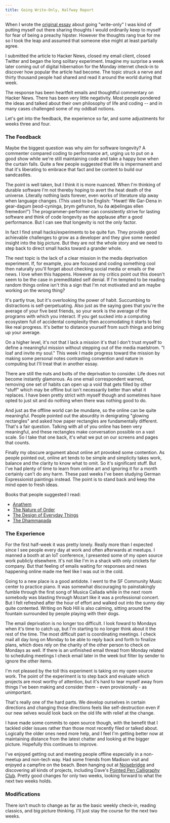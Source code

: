 ```yaml
---
title: Going Write-Only, Halfway Report
---
```


When I wrote the [original
essay](http://begriffs.com/posts/2015-04-20-going-write-only.html) about
going "write-only" I was kind of putting myself out there sharing
thoughts I would ordinarily keep to myself for fear of being a
preachy hipster. However the thoughts rang true for me so I took
the leap and assumed that someone else might at least partially
agree.

I submitted the article to Hacker News, closed my email client,
closed Twitter and began the long solitary experiment. Imagine my
surprise a week later coming out of digital hibernation for the
Monday internet check-in to discover how popular the article had
become. The topic struck a nerve and thirty thousand people had
shared and read it around the world during that week.

The response has been heartfelt emails and thoughtful commentary
on Hacker News. There has been very little negativity. Most people
pondered the ideas and talked about their own philosophy of life
and coding -- and in many cases challenged some of my oddball
notions.

Let's get into the feedback, the experience so far, and some
adjustments for weeks three and four.

### The Feedback

Maybe the biggest question was why aim for software longevity? A
commenter compared coding to performance art, urging us to put on
a good show while we're still maintaining code and take a happy bow
when the curtain falls. Quite a few people suggested that life is
impermanent and that it's liberating to embrace that fact and be
content to build our sandcastles.

The point is well taken, but I think it is more nuanced. When I'm
thinking of durable software I'm not thereby hoping to avert the
heat death of the universe. Literally nothing lasts forever, even
works of literature slip away when language changes. (This used to
be English: "Hwæt! We Gar-Dena in gear-dagum þeod-cyninga, þrym
gefrunon, hu ða æþelingas ellen fremedon!") The programmer-performer
can consistently strive for lasting software and think of code
longevity as the applause after a good performance. But I can see
that longevity is not the only factor.

In fact I find small hacks/experiments to be quite fun. They provide
good achievable challenges to grow as a developer and they give
some needed insight into the big picture. But they are not the whole
story and we need to step back to direct small hacks toward a grander
whole.

The next topic is the lack of a clear mission in the media deprivation
experiment. If, for example, you are focused and coding something
cool then naturally you'll forget about checking social media or
emails or the news. I love when this happens. However as my critics
point out this doesn't seem to be the case in premeditated self
denial. If I'm tempted to be reading random things online isn't
this a sign that I'm not motivated and am maybe working on the wrong
thing?

It's partly true, but it's overlooking the power of habit. Succumbing
to distractions is self-perpetuating. Also just as the saying goes
that you're the average of your five best friends, so your work is
the average of the programs with which you interact. If you get
sucked into a computing ecosystem full of accidental complexity
then accomodating it starts to feel like real progress. It's better
to distance yourself from such things and bring up your average.

On a higher level, it's not that I lack a mission it's that I don't
trust myself to define a meaningful mission without stepping out
of the media maelstrom. "I loaf and invite my soul." This week I
made progress toward the mission by making some personal notes
contrasting convention and nature in computing but I'll treat that
in another essay.

There are still the nuts and bolts of the deprivation to consider.
Life does not become instantly glamorous. As one email correspondent
warned, removing one set of habits can open up a void that gets
filled by other "stuff" which may be offline but isn't necessarily
better than what it replaces. I have been pretty strict with myself
though and sometimes have opted to just sit and do nothing when
there was nothing good to do.

And just as the offline world can be mundane, so the online can be
quite meaningful. People pointed out the absurdity in denigrating
"glowing rectangles" and asked how paper rectangles are fundamentally
different. That's a fair question. Talking with all of you online
has been very meaningful, and these rectangles make conversation
possible on a vast scale. So I take that one back, it's what we put
on our screens and pages that counts.

Finally my obscure argument about online art provoked some contention.
As people pointed out, online art tends to be simple and simplicity
takes work, balance and the clarity to know what to omit. So it's
significant stuff. But I've had plenty of time to learn from online
art and ignoring it for a month certainly can't do any harm. These
past weeks I've been studying German Expressionist paintings instead.
The point is to stand back and keep the mind open to fresh ideas.

Books that people suggested I read:

* [Anathem](http://www.amazon.com/Anathem-Neal-Stephenson/dp/006147410X)
* [The Nature of Order](http://www.amazon.com/The-Nature-Order-Phenomenon-Environmental/dp/0972652914)
* [The Design of Everyday Things](http://www.amazon.com/Design-Everyday-Things-Donald-Norman/dp/1452654123)
* [The Dhammapada](http://www.amazon.com/Dhammapada-Translation-Buddhist-Classic-Annotations/dp/1590303806)

### The Experience

For the first half-week it was pretty lonely. Really more than I
expected since I see people every day at work and often afterwards
at meetups. I manned a booth at an IoT conference, I presented some
of my open source work publicly elsewhere. It's not like I'm in a
shack with only crickets for company. But that feeling of emails
waiting for responses and news happening online made me feel like
I was out in the cold.

Going to a new place is a good antidote. I went to the SF Community
Music center to practice piano. It was somewhat discouraging to
painstakingly fumble through the first song of Musica Callada while
in the next room somebody was blasting through Mozart like it was
a professional concert. But I felt refreshed after the hour of
effort and walked out into the sunny day quite contented. Writing
on Nob Hill is also calming, sitting around the fountain surrounded
by people playing with their dogs.

The email deprivation is no longer too difficult. I look foward to
Mondays when it's time to catch up, but I'm starting to no longer
think about it the rest of the time. The most difficult part is
coordinating meetings. I check mail all day long on Monday to be
able to reply back and forth to finalize plans, which does rely on
the charity of the other person to check on Mondays as well. If
there is an unfinished email thread from Monday related to scheduling
meetings I check email later in the week but filter by sender to
ignore the other items.

I'm not pleased by the toll this experiment is taking on my open
source work. The point of the experiment is to step back and evaluate
which projects are most worthy of attention, but it's hard to tear
myself away from things I've been making and consider them - even
provisionally - as unimportant.

That's really one of the hard parts. We develop ourselves in certain
directions and changing those directions feels like self-destruction
even if our new selves would look back on the old life with relief
at the change.

I have made some commits to open source though, with the benefit
that I tackled older issues rather than those most recently filed
or talked about. Logically the older ones need more help, and I
feel I'm getting better now at maintaining distance from the latest
chatter and looking at the bigger picture. Hopefully this continues
to improve.

I've enjoyed getting out and meeting people offline especially in
a non-meetup and non-tech way. Had some friends from Madison visit
and enjoyed a campfire on the beach. Been hanging out at
[Noisebridge](https://www.noisebridge.net) and discovering all kinds
of projects, including Dave's [Pointed Pen Calligraphy
Club](https://pointedpenclub.wordpress.com/). Pretty good changes
for only two weeks, looking forward to what the next two weeks
holds.

### Modifications

There isn't much to change as far as the basic weekly check-in,
reading classics, and big picture thinking. I'll just stay the
course for the next two weeks.
